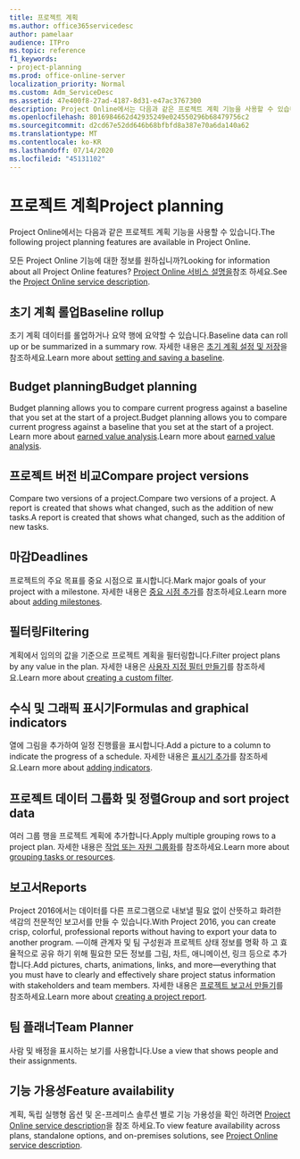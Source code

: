 ```yaml
---
title: 프로젝트 계획
ms.author: office365servicedesc
author: pamelaar
audience: ITPro
ms.topic: reference
f1_keywords:
- project-planning
ms.prod: office-online-server
localization_priority: Normal
ms.custom: Adm_ServiceDesc
ms.assetid: 47e400f8-27ad-4187-8d31-e47ac3767300
description: Project Online에서는 다음과 같은 프로젝트 계획 기능을 사용할 수 있습니다.
ms.openlocfilehash: 8016984662d42935249e024550296b68479756c2
ms.sourcegitcommit: d2cd67e52dd646b68bfbfd8a387e70a6da140a62
ms.translationtype: MT
ms.contentlocale: ko-KR
ms.lasthandoff: 07/14/2020
ms.locfileid: "45131102"
---
```

# <a name="project-planning"></a><span data-ttu-id="cf61b-103">프로젝트 계획</span><span class="sxs-lookup"><span data-stu-id="cf61b-103">Project planning</span></span>

<span data-ttu-id="cf61b-104">Project Online에서는 다음과 같은 프로젝트 계획 기능을 사용할 수 있습니다.</span><span class="sxs-lookup"><span data-stu-id="cf61b-104">The following project planning features are available in Project Online.</span></span>
  
<span data-ttu-id="cf61b-105">모든 Project Online 기능에 대한 정보를 원하십니까?</span><span class="sxs-lookup"><span data-stu-id="cf61b-105">Looking for information about all Project Online features?</span></span> <span data-ttu-id="cf61b-106">[Project Online 서비스 설명을](project-online-service-description.md)참조 하세요.</span><span class="sxs-lookup"><span data-stu-id="cf61b-106">See the [Project Online service description](project-online-service-description.md).</span></span>
  
## <a name="baseline-rollup"></a><span data-ttu-id="cf61b-107">초기 계획 롤업</span><span class="sxs-lookup"><span data-stu-id="cf61b-107">Baseline rollup</span></span>

<span data-ttu-id="cf61b-108">초기 계획 데이터를 롤업하거나 요약 행에 요약할 수 있습니다.</span><span class="sxs-lookup"><span data-stu-id="cf61b-108">Baseline data can roll up or be summarized in a summary row.</span></span> <span data-ttu-id="cf61b-109">자세한 내용은 [초기 계획 설정 및 저장](https://go.microsoft.com/fwlink/p/?LinkId=271346)을 참조하세요.</span><span class="sxs-lookup"><span data-stu-id="cf61b-109">Learn more about [setting and saving a baseline](https://go.microsoft.com/fwlink/p/?LinkId=271346).</span></span>
  
## <a name="budget-planning"></a><span data-ttu-id="cf61b-110">Budget planning</span><span class="sxs-lookup"><span data-stu-id="cf61b-110">Budget planning</span></span>

<span data-ttu-id="cf61b-111">Budget planning allows you to compare current progress against a baseline that you set at the start of a project.</span><span class="sxs-lookup"><span data-stu-id="cf61b-111">Budget planning allows you to compare current progress against a baseline that you set at the start of a project.</span></span> <span data-ttu-id="cf61b-112">Learn more about [earned value analysis](https://go.microsoft.com/fwlink/p/?LinkId=271336).</span><span class="sxs-lookup"><span data-stu-id="cf61b-112">Learn more about [earned value analysis](https://go.microsoft.com/fwlink/p/?LinkId=271336).</span></span>
  
## <a name="compare-project-versions"></a><span data-ttu-id="cf61b-113">프로젝트 버전 비교</span><span class="sxs-lookup"><span data-stu-id="cf61b-113">Compare project versions</span></span>

<span data-ttu-id="cf61b-114">Compare two versions of a project.</span><span class="sxs-lookup"><span data-stu-id="cf61b-114">Compare two versions of a project.</span></span> <span data-ttu-id="cf61b-115">A report is created that shows what changed, such as the addition of new tasks.</span><span class="sxs-lookup"><span data-stu-id="cf61b-115">A report is created that shows what changed, such as the addition of new tasks.</span></span>
  
## <a name="deadlines"></a><span data-ttu-id="cf61b-116">마감</span><span class="sxs-lookup"><span data-stu-id="cf61b-116">Deadlines</span></span>

<span data-ttu-id="cf61b-117">프로젝트의 주요 목표를 중요 시점으로 표시합니다.</span><span class="sxs-lookup"><span data-stu-id="cf61b-117">Mark major goals of your project with a milestone.</span></span> <span data-ttu-id="cf61b-118">자세한 내용은 [중요 시점 추가](https://go.microsoft.com/fwlink/p/?LinkId=271339)를 참조하세요.</span><span class="sxs-lookup"><span data-stu-id="cf61b-118">Learn more about [adding milestones](https://go.microsoft.com/fwlink/p/?LinkId=271339).</span></span>
  
## <a name="filtering"></a><span data-ttu-id="cf61b-119">필터링</span><span class="sxs-lookup"><span data-stu-id="cf61b-119">Filtering</span></span>

<span data-ttu-id="cf61b-120">계획에서 임의의 값을 기준으로 프로젝트 계획을 필터링합니다.</span><span class="sxs-lookup"><span data-stu-id="cf61b-120">Filter project plans by any value in the plan.</span></span> <span data-ttu-id="cf61b-121">자세한 내용은 [사용자 지정 필터 만들기](https://go.microsoft.com/fwlink/p/?LinkId=271341)를 참조하세요.</span><span class="sxs-lookup"><span data-stu-id="cf61b-121">Learn more about [creating a custom filter](https://go.microsoft.com/fwlink/p/?LinkId=271341).</span></span>
  
## <a name="formulas-and-graphical-indicators"></a><span data-ttu-id="cf61b-122">수식 및 그래픽 표시기</span><span class="sxs-lookup"><span data-stu-id="cf61b-122">Formulas and graphical indicators</span></span>

<span data-ttu-id="cf61b-123">열에 그림을 추가하여 일정 진행률을 표시합니다.</span><span class="sxs-lookup"><span data-stu-id="cf61b-123">Add a picture to a column to indicate the progress of a schedule.</span></span> <span data-ttu-id="cf61b-124">자세한 내용은 [표시기 추가](https://go.microsoft.com/fwlink/p/?LinkId=271340)를 참조하세요.</span><span class="sxs-lookup"><span data-stu-id="cf61b-124">Learn more about [adding indicators](https://go.microsoft.com/fwlink/p/?LinkId=271340).</span></span>
  
## <a name="group-and-sort-project-data"></a><span data-ttu-id="cf61b-125">프로젝트 데이터 그룹화 및 정렬</span><span class="sxs-lookup"><span data-stu-id="cf61b-125">Group and sort project data</span></span>

<span data-ttu-id="cf61b-126">여러 그룹 행을 프로젝트 계획에 추가합니다.</span><span class="sxs-lookup"><span data-stu-id="cf61b-126">Apply multiple grouping rows to a project plan.</span></span> <span data-ttu-id="cf61b-127">자세한 내용은 [작업 또는 자원 그룹화](https://go.microsoft.com/fwlink/p/?LinkId=271326)를 참조하세요.</span><span class="sxs-lookup"><span data-stu-id="cf61b-127">Learn more about [grouping tasks or resources](https://go.microsoft.com/fwlink/p/?LinkId=271326).</span></span>
  
## <a name="reports"></a><span data-ttu-id="cf61b-128">보고서</span><span class="sxs-lookup"><span data-stu-id="cf61b-128">Reports</span></span>

<span data-ttu-id="cf61b-129">Project 2016에서는 데이터를 다른 프로그램으로 내보낼 필요 없이 산뜻하고 화려한 색감의 전문적인 보고서를 만들 수 있습니다.</span><span class="sxs-lookup"><span data-stu-id="cf61b-129">With Project 2016, you can create crisp, colorful, professional reports without having to export your data to another program.</span></span> <span data-ttu-id="cf61b-130">&mdash;이해 관계자 및 팀 구성원과 프로젝트 상태 정보를 명확 하 고 효율적으로 공유 하기 위해 필요한 모든 정보를 그림, 차트, 애니메이션, 링크 등으로 추가 합니다.</span><span class="sxs-lookup"><span data-stu-id="cf61b-130">Add pictures, charts, animations, links, and more&mdash;everything that you must have to clearly and effectively share project status information with stakeholders and team members.</span></span> <span data-ttu-id="cf61b-131">자세한 내용은 [프로젝트 보고서 만들기](https://go.microsoft.com/fwlink/p/?LinkId=271349)를 참조하세요.</span><span class="sxs-lookup"><span data-stu-id="cf61b-131">Learn more about [creating a project report](https://go.microsoft.com/fwlink/p/?LinkId=271349).</span></span>
  
## <a name="team-planner"></a><span data-ttu-id="cf61b-132">팀 플래너</span><span class="sxs-lookup"><span data-stu-id="cf61b-132">Team Planner</span></span>

<span data-ttu-id="cf61b-133">사람 및 배정을 표시하는 보기를 사용합니다.</span><span class="sxs-lookup"><span data-stu-id="cf61b-133">Use a view that shows people and their assignments.</span></span> 
  
## <a name="feature-availability"></a><span data-ttu-id="cf61b-134">기능 가용성</span><span class="sxs-lookup"><span data-stu-id="cf61b-134">Feature availability</span></span>

<span data-ttu-id="cf61b-135">계획, 독립 실행형 옵션 및 온-프레미스 솔루션 별로 기능 가용성을 확인 하려면 [Project Online service description](project-online-service-description.md)을 참조 하세요.</span><span class="sxs-lookup"><span data-stu-id="cf61b-135">To view feature availability across plans, standalone options, and on-premises solutions, see [Project Online service description](project-online-service-description.md).</span></span>
  